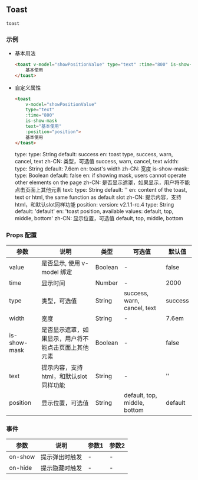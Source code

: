 ## Toast

 `toast`

### 示例

- 基本用法
    ```html
    <toast v-model="showPositionValue" type="text" :time="800" is-show-mask text="基本使用" :position="position">
        基本使用
    </toast>
    ```

- 自定义属性
    ```html
    <toast 
        v-model="showPositionValue" 
        type="text" 
        :time="800" 
        is-show-mask 
        text="基本使用" 
        :position="position">
        基本使用
    </toast>
    ```

  type:
    type: String
    default: success
    en: toast type, success, warn, cancel, text
    zh-CN: 类型，可选值 success, warn, cancel, text
  width:
    type: String
    default: 7.6em
    en: toast's width
    zh-CN: 宽度
  is-show-mask:
    type: Boolean
    default: false
    en: if showing mask, users cannot operate other elements on the page
    zh-CN: 是否显示遮罩，如果显示，用户将不能点击页面上其他元素
  text:
    type: String
    default: ''
    en: content of the toast, text or html, the same function as default slot
    zh-CN: 提示内容，支持 html，和默认slot同样功能
  position:
    version: v2.1.1-rc.4
    type: String
    default: 'default'
    en: 'toast position, available values: default, top, middle, bottom'
    zh-CN: 显示位置，可选值 default, top, middle, bottom
### Props 配置

| 参数 | 说明 | 类型 | 可选值 | 默认值 |
| - | - | - | - | - |
| value | 是否显示, 使用 v-model 绑定 | Boolean | - | false |
| time | 显示时间 | Number | - | 2000 |
| type | 类型，可选值  | String | success, warn, cancel, text | success |
| width | 宽度 | String | - | 7.6em |
| is-show-mask | 是否显示遮罩，如果显示，用户将不能点击页面上其他元素 | Boolean | - | false |
| text | 提示内容，支持 html，和默认slot同样功能 | String | - | '' |
| position | 显示位置，可选值  | String | default, top, middle, bottom | default |

### 事件

| 参数 | 说明 | 参数1 | 参数2 |
| - | - | - | - |
| on-show | 提示弹出时触发 | - | - |
| on-hide | 提示隐藏时触发 | - | - |

